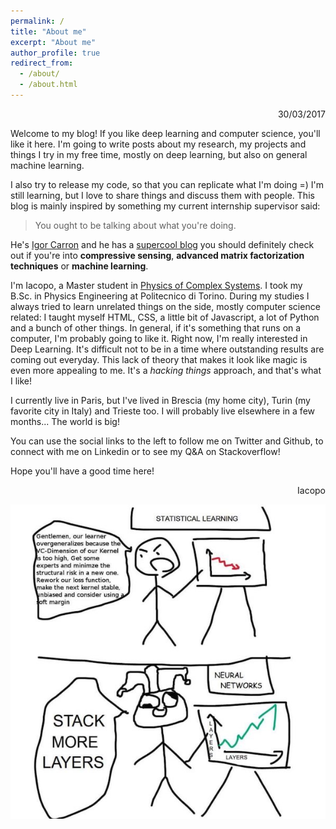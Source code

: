 ```yaml
---
permalink: /
title: "About me"
excerpt: "About me"
author_profile: true
redirect_from: 
  - /about/
  - /about.html
---
```


<div style="text-align: right"> 30/03/2017 </div>

Welcome to my blog! If you like deep learning and computer science, you'll like it here.
I'm going to write posts about my research, my projects and things I try in my free time, 
mostly on deep learning, but also on general machine learning.

I also try to release my code, so that you can replicate what I'm doing =) I'm still 
learning, but I love to share things and discuss them with people. This blog is mainly
inspired by something my current internship supervisor said:

>You ought to be talking about what you're doing.

He's <a href="https://www.linkedin.com/in/igorcarron/">Igor Carron</a> and he has a 
<a href="http://nuit-blanche.blogspot.fr">supercool blog</a> you should definitely check 
out if you're into **compressive sensing**, **advanced matrix factorization techniques** 
or **machine learning**.

I'm Iacopo, a Master student in <a href="http://areeweb.polito.it/didattica/pcs/">Physics 
of Complex Systems</a>. I took my B.Sc. in Physics Engineering at Politecnico di Torino. 
During my studies I always tried to learn unrelated things on the side, mostly computer 
science related: I taught myself HTML, CSS, a little bit of Javascript, a lot of Python 
and a bunch of other things. In general, if it's something that runs on a computer, I'm 
probably going to like it.
Right now, I'm really interested in Deep Learning. It's difficult not to be in a time where 
outstanding results are coming out everyday. This lack of theory that makes it look like
magic is even more appealing to me. It's a *hacking things* approach, and that's what I
like!

I currently live in Paris, but I've lived in Brescia (my home city), Turin (my favorite city
in Italy) and Trieste too. I will probably live elsewhere in a few months... The world is big!

You can use the social links to the left to follow me on Twitter and Github, to connect
with me on Linkedin or to see my Q&A on Stackoverflow!

Hope you'll have a good time here!

<div style="text-align: right"> Iacopo </div>

<p align="center"><img src="files/nn-vs-stats.jpg" alt="deep learning joke"/></p>